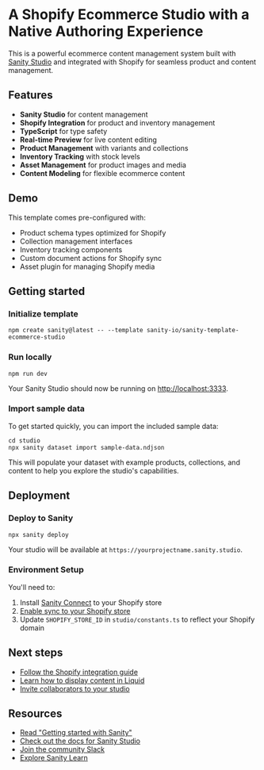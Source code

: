 # A Shopify Ecommerce Studio with a Native Authoring Experience

This is a powerful ecommerce content management system built with [Sanity Studio](https://www.sanity.io/studio) and integrated with Shopify for seamless product and content management.

## Features

- **Sanity Studio** for content management
- **Shopify Integration** for product and inventory management  
- **TypeScript** for type safety
- **Real-time Preview** for live content editing
- **Product Management** with variants and collections
- **Inventory Tracking** with stock levels
- **Asset Management** for product images and media
- **Content Modeling** for flexible ecommerce content

## Demo

This template comes pre-configured with:

- Product schema types optimized for Shopify
- Collection management interfaces
- Inventory tracking components
- Custom document actions for Shopify sync
- Asset plugin for managing Shopify media

## Getting started

### Initialize template

```shell
npm create sanity@latest -- --template sanity-io/sanity-template-ecommerce-studio
```

### Run locally

```shell
npm run dev
```

Your Sanity Studio should now be running on [http://localhost:3333](http://localhost:3333).

### Import sample data

To get started quickly, you can import the included sample data:

```shell
cd studio
npx sanity dataset import sample-data.ndjson
```

This will populate your dataset with example products, collections, and content to help you explore the studio's capabilities.

## Deployment

### Deploy to Sanity

```shell
npx sanity deploy
```

Your studio will be available at `https://yourprojectname.sanity.studio`.

### Environment Setup

You'll need to:

1. Install [Sanity Connect](https://apps.shopify.com/sanity-connect) to your Shopify store
2. [Enable sync to your Shopify store](https://www.sanity.io/docs/sanity-connect-for-shopify)
3. Update `SHOPIFY_STORE_ID` in `studio/constants.ts` to reflect your Shopify domain

## Next steps

- [Follow the Shopify integration guide](https://www.sanity.io/docs/sanity-connect-for-shopify)
- [Learn how to display content in Liquid](https://www.sanity.io/docs/displaying-sanity-content-in-liquid)
- [Invite collaborators to your studio](https://www.sanity.io/docs/access-control)

## Resources

- [Read "Getting started with Sanity"](https://www.sanity.io/docs/getting-started?utm_source=github.com&utm_medium=referral&utm_campaign=template)
- [Check out the docs for Sanity Studio](https://www.sanity.io/docs/sanity-studio?utm_source=github.com&utm_medium=referral&utm_campaign=template)
- [Join the community Slack](https://slack.sanity.io/?utm_source=github.com&utm_medium=referral&utm_campaign=template)
- [Explore Sanity Learn](https://www.sanity.io/learn?utm_source=github.com&utm_medium=referral&utm_campaign=template)

